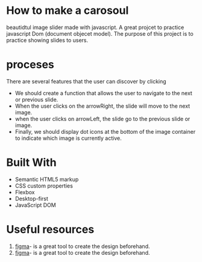 # How to make a carosoul

beautidtul image slider made with javascript.
A great projcet to practice javascript Dom (document objecet model). The purpose of this project is to practice showing slides to users.

# proceses
There are several features that the user can discover by clicking
- We should create a function that allows the user to navigate to the next or previous slide.  
- When the user clicks on the arrowRight, the slide will move to the next image.
- when the user clicks on arrowLeft, the slide go to the previous slide or image.
- Finally, we should display dot icons at the bottom of the image container to indicate which image is currently active.

# Built With
- Semantic HTML5 markup
- CSS custom properties
- Flexbox
- Desktop-first
- JavaScript DOM 


# Useful resources
1. [figma](https://www.figma.com/)- is a great tool to create the design beforehand.
2. [figma](https://www.figma.com/)- is a great tool to create the design beforehand.